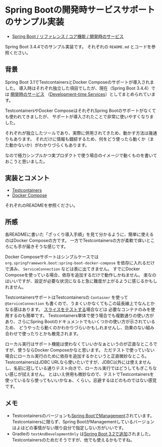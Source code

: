 # Spring Bootの開発時サービスサポートのサンプル実装

- [Spring Boot / リファレンス / コア機能 / 開発時のサービス](https://spring.pleiades.io/spring-boot/reference/features/dev-services.html)

Spring Boot 3.4.4でのサンプル実装です。
それぞれの `README.md` とコードを参照ください。

## 背景

Spring Boot 3.1でTestcontainersとDocker Composeのサポートが導入されました。
導入時はそれぞれ独立した項目でしたが、現在（Spring Boot 3.4.4）では [開発時のサービス](https://spring.pleiades.io/spring-boot/reference/features/dev-services.html) （[Development-time Services](https://docs.spring.io/spring-boot/reference/features/dev-services.html)）としてまとめられています。

TestcontainersやDocker ComposeはそれぞれSpring Bootのサポートがなくても使われてきましたが、
サポートが導入されたことで非常に使いやすくなりました。

それぞれが独立したツールであり、実際に併用されてきため、動かす方法は幾通りもあります。
それだけに情報も錯綜するため、何をどう使ったら動くか（また動かないか）がわかりづらくもあります。

なので極力シンプルかつ実プロダクトで使う場合のイメージで動くものを書いておこうと思いました。

## 実装とコメント

- [Testcontainers](./testcontainers)
- [Docker Compose](./docker-compose)

それぞれのREADMEを参照ください。

## 所感

各READMEに書いた「ざっくり導入手順」を見て分かるように、簡単に使えるのはDocker Composeの方です。
一方でTestcontainersの方が柔軟で痒いところにも手が届きそうな感じです。

Docker Composeサポートはシンプルケースでは `org.springframework.boot:spring-boot-docker-compose` を依存に入れるだけで済み、 `ServiceConnection` などは表に出てきません。
すでにDocker Composeを使っている場合、依存を追加するだけで動作しかねません。
楽なのはいいですが、設定が必要な状況になると急に難度が上がるように感じるかもしれません。

TestcontainersサポートはTestcontainersの `Container` を使って `@ServiceConnection` も書くので、うまくいかなくてもこの延長線上でなんとかなる感はあります。
[スライスをテストする](https://spring.pleiades.io/spring-boot/reference/testing/spring-boot-applications.html#testing.spring-boot-applications.autoconfigured-tests)場合などは
必要なコンテナのみを使用するのも簡単です。
Testcontainers単体で使う場合でも複数通りの使い方があり、さらにSpring Bootのドキュメントでもいくつかの使い方が示されているため、
どうやったら動くのかわかりづらいかもしれませんし、効果のない組み合わせで使ったりとかも散見されます。

ローカル実行はサポート機能は使わなくていいかなぁというのが正直なところですが、使うならDocker Composeかなと思います。
ただテストで使っていない場合にローカル実行のために依存を追加するかというと正直微妙なところ。
TestcontainersはJDBC URLなら使いたいですが、JDBC以外には使えませんし、名前に冠している通りテスト向きで、ローカル実行ではどうしてもぎこちない感じが拭えません。
とはいえ併用も微妙なので、テストでTestcontainersを使っているなら使ってもいいかなぁ、くらい。忌避するほどのものではない感覚です。

## メモ

- Testcontainersのバージョンも[Spring BootでManagement](https://github.com/spring-projects/spring-boot/wiki/Spring-Boot-3.1-Release-Notes#dependency-management-for-testcontainers)されています。Testcontainersに限らず、Spring BootがManagementしているバージョンはよほどの事情がない限り自分で指定しない方がいいです。
- Gradleの `testAndDevelopmentOnly` は[Spring Boot 3.2で追加](https://github.com/spring-projects/spring-boot/wiki/Spring-Boot-3.2-Release-Notes#testanddevelopmentonly-gradle-configuration)されました。Testcontainersのためだそうですが、他でも使えるかもですね。
